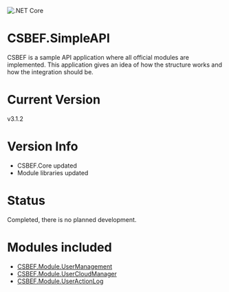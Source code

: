 ![.NET Core](https://github.com/mkurak/CSBEF.SimpleAPI/workflows/.NET%20Core/badge.svg)

# CSBEF.SimpleAPI
CSBEF is a sample API application where all official modules are implemented. This application gives an idea of how the structure works and how the integration should be.

# Current Version
v3.1.2

# Version Info
- CSBEF.Core updated
- Module libraries updated

# Status
Completed, there is no planned development.

# Modules included
- [CSBEF.Module.UserManagement](https://github.com/mkurak/CSBEF.Module.UserManagement)
- [CSBEF.Module.UserCloudManager](https://github.com/mkurak/CSBEF.Module.UserCloudManager)
- [CSBEF.Module.UserActionLog](https://github.com/mkurak/CSBEF.Module.UserActionLog)

